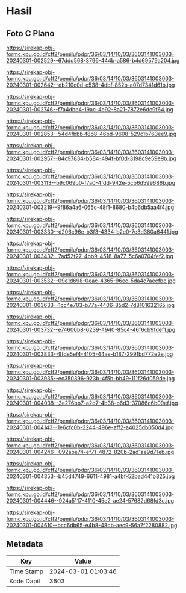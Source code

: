 # Hasil

## Foto C Plano

https://sirekap-obj-formc.kpu.go.id/cff2/pemilu/pdpr/36/03/14/10/03/3603141003003-20240301-002529--67ddd568-3796-444b-a586-b4d69579a204.jpg

https://sirekap-obj-formc.kpu.go.id/cff2/pemilu/pdpr/36/03/14/10/03/3603141003003-20240301-002642--db210c0d-c538-4dbf-852b-a07d7341d61b.jpg

https://sirekap-obj-formc.kpu.go.id/cff2/pemilu/pdpr/36/03/14/10/03/3603141003003-20240301-002746--f7a4dbe4-19ac-4e92-8a21-7872e6dc9f64.jpg

https://sirekap-obj-formc.kpu.go.id/cff2/pemilu/pdpr/36/03/14/10/03/3603141003003-20240301-002853--54d4fbbb-f8b8-46bd-9608-529c1b763ee9.jpg

https://sirekap-obj-formc.kpu.go.id/cff2/pemilu/pdpr/36/03/14/10/03/3603141003003-20240301-002957--84c97834-b584-494f-bf0d-3198c9e59e9b.jpg

https://sirekap-obj-formc.kpu.go.id/cff2/pemilu/pdpr/36/03/14/10/03/3603141003003-20240301-003113--b9c069b0-f7a0-4fdd-942e-5cb6d599686b.jpg

https://sirekap-obj-formc.kpu.go.id/cff2/pemilu/pdpr/36/03/14/10/03/3603141003003-20240301-003219--9f86a4a6-065c-48f1-8680-b4b6db5aa4f4.jpg

https://sirekap-obj-formc.kpu.go.id/cff2/pemilu/pdpr/36/03/14/10/03/3603141003003-20240301-003330--d206c96e-b3f3-4334-b2e0-7e3d380a6441.jpg

https://sirekap-obj-formc.kpu.go.id/cff2/pemilu/pdpr/36/03/14/10/03/3603141003003-20240301-003432--7ad52f27-4bb9-4518-8a77-5c6a0704fef2.jpg

https://sirekap-obj-formc.kpu.go.id/cff2/pemilu/pdpr/36/03/14/10/03/3603141003003-20240301-003532--09e1d698-0eac-4365-96ec-5da4c7aecfbc.jpg

https://sirekap-obj-formc.kpu.go.id/cff2/pemilu/pdpr/36/03/14/10/03/3603141003003-20240301-003633--1cc4e703-b77a-4406-85d2-7d8101632165.jpg

https://sirekap-obj-formc.kpu.go.id/cff2/pemilu/pdpr/36/03/14/10/03/3603141003003-20240301-003732--e74600b8-6239-4940-85c4-46f6cb9fdef1.jpg

https://sirekap-obj-formc.kpu.go.id/cff2/pemilu/pdpr/36/03/14/10/03/3603141003003-20240301-003833--9fde5ef4-4105-44ae-b187-2991bd772e2e.jpg

https://sirekap-obj-formc.kpu.go.id/cff2/pemilu/pdpr/36/03/14/10/03/3603141003003-20240301-003935--ec350396-923b-4f5b-bb49-111f26d059de.jpg

https://sirekap-obj-formc.kpu.go.id/cff2/pemilu/pdpr/36/03/14/10/03/3603141003003-20240301-004038--3e276bb7-a2d7-4b38-b6d3-37086c6b09ef.jpg

https://sirekap-obj-formc.kpu.go.id/cff2/pemilu/pdpr/36/03/14/10/03/3603141003003-20240301-004143--1e6cfc0b-2244-496e-aff2-a4025db050d4.jpg

https://sirekap-obj-formc.kpu.go.id/cff2/pemilu/pdpr/36/03/14/10/03/3603141003003-20240301-004246--092abe74-ef71-4872-820b-2ad1ae9d71eb.jpg

https://sirekap-obj-formc.kpu.go.id/cff2/pemilu/pdpr/36/03/14/10/03/3603141003003-20240301-004353--b45d4749-6611-4981-a4bf-52bad441b825.jpg

https://sirekap-obj-formc.kpu.go.id/cff2/pemilu/pdpr/36/03/14/10/03/3603141003003-20240301-004446--924a5117-4110-45e2-ae24-57682d68fd3c.jpg

https://sirekap-obj-formc.kpu.go.id/cff2/pemilu/pdpr/36/03/14/10/03/3603141003003-20240301-004610--bcc6db65-e4b8-48db-aec9-56a7f2280882.jpg


## Metadata

| Key        | Value               |
| ---------- | ------------------- |
| Time Stamp | 2024-03-01 01:03:46 |
| Kode Dapil | 3603                |



